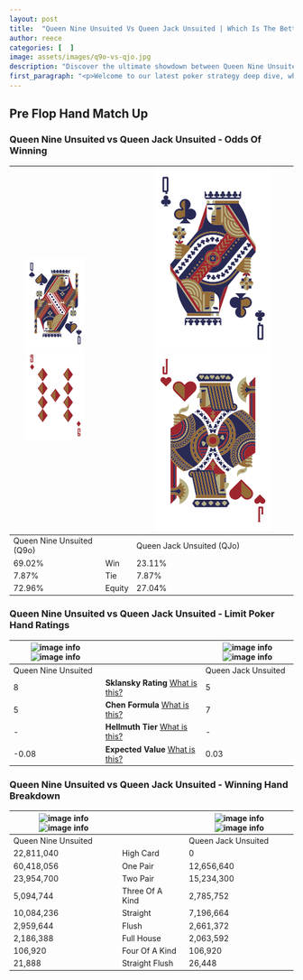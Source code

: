```yaml
---
layout: post
title:  "Queen Nine Unsuited Vs Queen Jack Unsuited | Which Is The Better Hand In Poker? A Complete Guide"
author: reece
categories: [  ]
image: assets/images/q9o-vs-qjo.jpg
description: "Discover the ultimate showdown between Queen Nine Unsuited and Queen Jack Unsuited in poker! Uncover the odds, strategies, and scenarios where one hand triumphs over the other. Get ready to up your poker game with this thrilling analysis."
first_paragraph: "<p>Welcome to our latest poker strategy deep dive, where we're pitting two distinct hands against each other in a high-stakes showdown: Queen Nine Unsuited vs Queen Jack Unsuited.</p><p>In the dynamic world of poker, every decision counts, and knowing which hand holds the upper hand is key to your success at the table.</p><p>In this article, we'll dissect these two hands, explore the scenarios where one dominates the other, and equip you with the knowledge to make strategic choices that can tip the odds in your favor.</p><p>Get ready to unravel the intriguing dynamics of these poker hands and elevate your game to new heights.</p>"
---
```




[comment]: # (sp0)

## Pre Flop Hand Match Up

<div class="table hand-ratings" markdown="1"> 



### Queen Nine Unsuited vs Queen Jack Unsuited - Odds Of Winning


    
| ![image info](assets/images/hand1/Q.png) ![image info](assets/images/hand1/9o.png) |  | ![image info](assets/images/hand2/Q.png) ![image info](assets/images/hand2/Jo.png) |
| -------- | -------- | -------- |
| Queen Nine Unsuited (Q9o) |  | Queen Jack Unsuited (QJo) |
| 69.02% | Win | 23.11% |
| 7.87% | Tie | 7.87% |
| 72.96% | Equity | 27.04% |




[comment]: # (sp1)



### Queen Nine Unsuited vs Queen Jack Unsuited - Limit Poker Hand Ratings


    
| ![image info](https://www.riverpairs.com/assets/images/hand1/Q.png) ![image info](https://www.riverpairs.com/assets/images/hand1/9o.png) |  | ![image info](https://www.riverpairs.com/assets/images/hand2/Q.png) ![image info](https://www.riverpairs.com/assets/images/hand2/Jo.png) |
| -------- | -------- | -------- |
| Queen Nine Unsuited |  | Queen Jack Unsuited |
| 8 | **Sklansky Rating** [What is this?](/sklansky-rating-explained) | 5 |
| 5 | **Chen Formula** [What is this?](/chen-formula-explained) | 7 |
| - | **Hellmuth Tier** [What is this?](/Hellmuth-tier-explained) | - |
| -0.08 | **Expected Value** [What is this?](/expected-value-explained) | 0.03 |




[comment]: # (sp2)



### Queen Nine Unsuited vs Queen Jack Unsuited - Winning Hand Breakdown


    
| ![image info](https://www.riverpairs.com/assets/images/hand1/Q.png) ![image info](https://www.riverpairs.com/assets/images/hand1/9o.png) |  | ![image info](https://www.riverpairs.com/assets/images/hand2/Q.png) ![image info](https://www.riverpairs.com/assets/images/hand2/Jo.png) |
| -------- | -------- | -------- |
| Queen Nine Unsuited |  | Queen Jack Unsuited |
| 22,811,040 | High Card | 0 |
| 60,418,056 | One Pair | 12,656,640 |
| 23,954,700 | Two Pair | 15,234,300 |
| 5,094,744 | Three Of A Kind | 2,785,752 |
| 10,084,236 | Straight | 7,196,664 |
| 2,959,644 | Flush | 2,661,372 |
| 2,186,388 | Full House | 2,063,592 |
| 106,920 | Four Of A Kind | 106,920 |
| 21,888 | Straight Flush | 26,448 |




[comment]: # (sp3)



</div>

[comment]: # (sp4)



[comment]: # (sp5)


